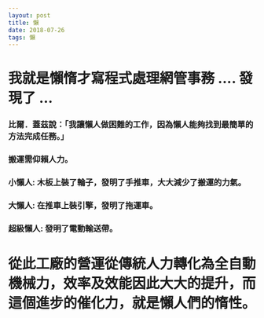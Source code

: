 ```yaml
---
layout: post
title: 懶
date: 2018-07-26
tags: 懶
---
```


# 我就是懶惰才寫程式處理網管事務 .... 發現了 ...

### 比爾．蓋茲說：「我讓懶人做困難的工作，因為懶人能夠找到最簡單的方法完成任務。」

### 搬運需仰賴人力。

### 小懶人: 木板上裝了輪子，發明了手推車，大大減少了搬運的力氣。

### 大懶人: 在推車上裝引擎，發明了拖運車。

###  超級懶人: 發明了電動輸送帶。

# 從此工廠的營運從傳統人力轉化為全自動機械力，效率及效能因此大大的提升，而這個進步的催化力，就是懶人們的惰性。

